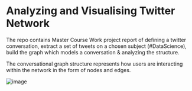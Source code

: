 # Analyzing and Visualising Twitter Network 
The repo contains Master Course Work project report of defining a twitter conversation, extract a set of tweets on a chosen subject (#DataScience), build the graph which models a conversation & analyzing the structure. 

The conversational graph structure represents how users are interacting within the network in the form of nodes and edges. 

![image](https://drive.google.com/uc?export=view&id=1VxlSiLoz2YZbGXKvuhupuKKxyiQNmMB2)





